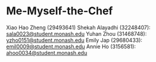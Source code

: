 # Me-Myself-the-Chef

Xiao Hao Zheng (29493641)
Shekah Alayadhi (32248407): sala0023@student.monash.edu
Yuhan Zhou (31468748): yzho0151@student.monash.edu
Emily Jap (29680433): emil0009@student.monash.edu
Annie Ho (3156581): ahoo0034@student.monash.edu